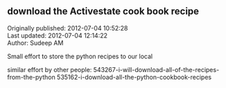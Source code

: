 ## download the Activestate cook book recipe  
Originally published: 2012-07-04 10:52:28  
Last updated: 2012-07-04 12:14:22  
Author: Sudeep AM  
  
Small effort to store the python recipes to our local


similar effort by other people:
543267-i-will-download-all-of-the-recipes-from-the-python
535162-i-download-all-the-python-cookbook-recipes